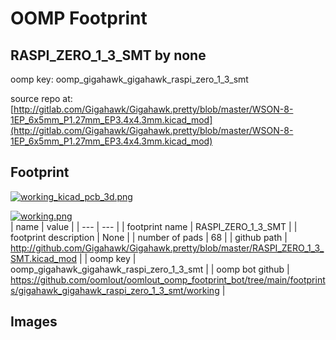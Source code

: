 # OOMP Footprint  
## RASPI_ZERO_1_3_SMT  by none  
  
oomp key: oomp_gigahawk_gigahawk_raspi_zero_1_3_smt  
  
source repo at: [http://gitlab.com/Gigahawk/Gigahawk.pretty/blob/master/WSON-8-1EP_6x5mm_P1.27mm_EP3.4x4.3mm.kicad_mod](http://gitlab.com/Gigahawk/Gigahawk.pretty/blob/master/WSON-8-1EP_6x5mm_P1.27mm_EP3.4x4.3mm.kicad_mod)  
## Footprint  
  
[![working_kicad_pcb_3d.png](working_kicad_pcb_3d_600.png)](working_kicad_pcb_3d.png)  
  
[![working.png](working_600.png)](working.png)  
| name | value | 
| --- | --- | 
| footprint name | RASPI_ZERO_1_3_SMT | 
| footprint description | None | 
| number of pads | 68 | 
| github path | http://github.com/Gigahawk/Gigahawk.pretty/blob/master/RASPI_ZERO_1_3_SMT.kicad_mod | 
| oomp key | oomp_gigahawk_gigahawk_raspi_zero_1_3_smt | 
| oomp bot github | https://github.com/oomlout/oomlout_oomp_footprint_bot/tree/main/footprints/gigahawk_gigahawk_raspi_zero_1_3_smt/working | 
## Images  
